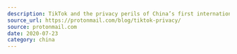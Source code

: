 ```yaml
---
description: TikTok and the privacy perils of China’s first international social media platform
source_url: https://protonmail.com/blog/tiktok-privacy/
source: protonmail.com
date: 2020-07-23
category: china
---
```

